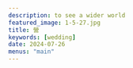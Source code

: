 ```yaml
---
description: to see a wider world
featured_image: 1-5-27.jpg
title: 營
keywords: [wedding]
date: 2024-07-26
menus: "main"
---
```

